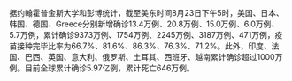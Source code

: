 据约翰霍普金斯大学和彭博统计，截至美东时间8月23日下午5时，美国、日本、韩国、德国、Greece分别新增确诊13.4万例、20.8万例、15.0万例、6.0万例、5.7万例，累计确诊9373万例、1754万例、2245万例、3187万例、471万例，疫苗接种完毕比率为66.7%、81.6%、86.3%、76.3%、71.2%。此外，印度、法国、巴西、英国、意大利、俄罗斯、土耳其、西班牙、越南累计确诊超过1000万例。目前全球累计确诊5.97亿例，累计死亡646万例。